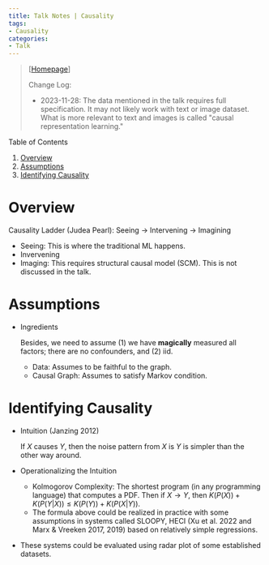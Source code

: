 ```yaml
---
title: Talk Notes | Causality
tags:
- Causality
categories:
- Talk
---
```


> [[Homepage](https://cispa.de/en/people/jilles.vreeken)]
>
> Change Log:
>
> -   2023-11-28: The data mentioned in the talk requires full specification. It may not likely work with text or image dataset. What is more relevant to text and images is called "causal representation learning."

Table of Contents

1. [Overview](#overview)
1. [Assumptions](#assumptions)
1. [Identifying Causality](#identifying-causality)

# Overview

Causality Ladder (Judea Pearl): Seeing $\rightarrow$ Intervening $\rightarrow$ Imagining
-   Seeing: This is where the traditional ML happens.
-   Invervening
-   Imaging: This requires structural causal model (SCM). This is not discussed in the talk.

# Assumptions

-   Ingredients

    Besides, we need to assume (1) we have **magically** measured all factors; there are no confounders, and (2) iid.

    -   Data: Assumes to be faithful to the graph.
    -   Causal Graph: Assumes to satisfy Markov condition.

# Identifying Causality

-   Intuition (Janzing 2012)

    If $X$ causes $Y$, then the noise pattern from $X$ is $Y$ is simpler than the other way around.

-   Operationalizing the Intuition

    -   Kolmogorov Complexity: The shortest program (in any programming language) that computes a PDF. Then if $X \rightarrow Y$, then $K(P(X)) + K(P(Y\vert X)) \leq K(P(Y)) + K(P(X\vert Y))$.
    -   The formula above could be realized in practice with some assumptions in systems called SLOOPY, HECI (Xu et al. 2022 and Marx & Vreeken 2017, 2019) based on relatively simple regressions.

-   These systems could be evaluated using radar plot of some established datasets.









